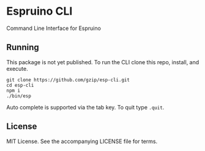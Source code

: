 # Espruino CLI

Command Line Interface for Espruino

## Running

This package is not yet published. To run the CLI clone this repo, install, and execute.

 ```
 git clone https://github.com/gzip/esp-cli.git
 cd esp-cli
 npm i
 ./bin/esp
 ```

Auto complete is supported via the tab key. To quit type `.quit`.

## License

MIT License. See the accompanying LICENSE file for terms.
